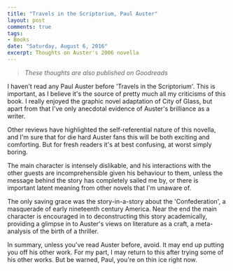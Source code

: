 ```yaml
---
title: "Travels in the Scriptorium, Paul Auster"
layout: post
comments: true
tags:
- Books
date: "Saturday, August 6, 2016"
excerpt: Thoughts on Auster's 2006 novella
---
```


> *These thoughts are also published on Goodreads*

I haven't read any Paul Auster before 'Travels in the Scriptorium'. This is important, as I believe it's the source of pretty much all my criticisms of this book. I really enjoyed the graphic novel adaptation of City of Glass, but apart from that I've only anecdotal evidence of Auster's brilliance as a writer.

Other reviews have highlighted the self-referential nature of this novella, and I'm sure that for die hard Auster fans this will be both exciting and comforting. But for fresh readers it's at best confusing, at worst simply boring.

The main character is intensely dislikable, and his interactions with the other guests are incomprehensible given his behaviour to them, unless the message behind the story has completely sailed me by, or there is important latent meaning from other novels that I'm unaware of.

The only saving grace was the story-in-a-story about the 'Confederation', a masquerade of early nineteenth century America. Near the end the main character is encouraged in to deconstructing this story academically, providing a glimpse in to Auster's views on literature as a craft, a meta-analysis of the birth of a thriller.

In summary, unless you've read Auster before, avoid. It may end up putting you off his other work. For my part, I may return to this after trying some of his other works. But be warned, Paul, you're on thin ice right now.
